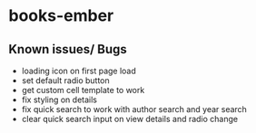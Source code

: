 # books-ember

## Known issues/ Bugs


* loading icon on first page load
* set default radio button
* get custom cell template to work
* fix styling on details
* fix quick search to work with author search and year search
* clear quick search input on view details and radio change
